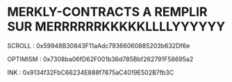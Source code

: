 # MERKLY-CONTRACTS A REMPLIR SUR MERRRRRRKKKKKLLLLYYYYYY

SCROLL : 0x59948B30843F11aAdc79366060885203b632Df6e

OPTIMISM : 0x7308ba06fD62F001b36d785Bbf262791F58695a2

INK :  0x9134f32FbC66234E888f7875aC4019E502B7fb3C

